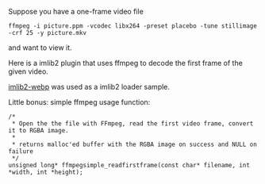 Suppose you have a one-frame video file

    ffmpeg -i picture.ppm -vcodec libx264 -preset placebo -tune stillimage -crf 25 -y picture.mkv
    
and want to view it.

Here is a imlib2 plugin that uses ffmpeg to 
decode the first frame of the given video.


[imlib2-webp](http://www.hauweele.net/~gawen/imlib2-webp.html) was used as a imlib2 loader sample.


Little bonus: simple ffmpeg usage function:

    /* 
     * Open the the file with FFmpeg, read the first video frame, convert it to RGBA image.
     * 
     * returns malloc'ed buffer with the RGBA image on success and NULL on failure
     */
    unsigned long* ffmpegsimple_readfirstframe(const char* filename, int *width, int *height);